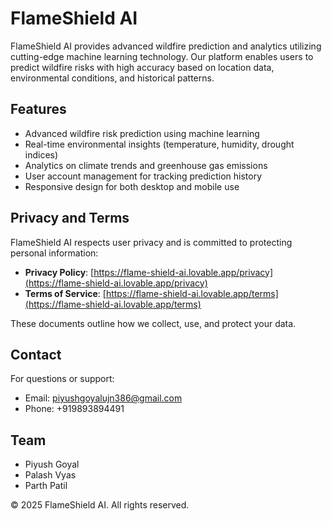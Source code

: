 
# FlameShield AI

FlameShield AI provides advanced wildfire prediction and analytics utilizing cutting-edge machine learning technology. Our platform enables users to predict wildfire risks with high accuracy based on location data, environmental conditions, and historical patterns.

## Features

- Advanced wildfire risk prediction using machine learning
- Real-time environmental insights (temperature, humidity, drought indices)
- Analytics on climate trends and greenhouse gas emissions
- User account management for tracking prediction history
- Responsive design for both desktop and mobile use

## Privacy and Terms

FlameShield AI respects user privacy and is committed to protecting personal information:

- **Privacy Policy**: [https://flame-shield-ai.lovable.app/privacy](https://flame-shield-ai.lovable.app/privacy)
- **Terms of Service**: [https://flame-shield-ai.lovable.app/terms](https://flame-shield-ai.lovable.app/terms)

These documents outline how we collect, use, and protect your data.

## Contact

For questions or support:
- Email: piyushgoyalujn386@gmail.com
- Phone: +919893894491

## Team

- Piyush Goyal
- Palash Vyas
- Parth Patil

© 2025 FlameShield AI. All rights reserved.
